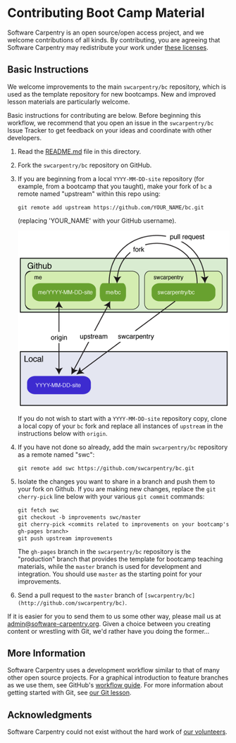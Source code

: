 Contributing Boot Camp Material
===============================

Software Carpentry is an open source/open access project,
and we welcome contributions of all kinds.
By contributing,
you are agreeing that Software Carpentry may redistribute your work under
[these licenses](LICENSE.md).

Basic Instructions
------------------

We welcome improvements to the main `swcarpentry/bc` repository,
which is used as the template repository for new bootcamps.
New and improved lesson materials are particularly welcome.

Basic instructions for contributing are below.
Before beginning this workflow,
we recommend that you open an issue in the `swcarpentry/bc` Issue Tracker
to get feedback on your ideas and coordinate with other developers.

1.  Read the [README.md](README.md) file in this directory.

2.  Fork the `swcarpentry/bc` repository on GitHub.

3.  If you are beginning from a local `YYYY-MM-DD-site` repository
    (for example, from a bootcamp that you taught),
    make your fork of `bc` a remote named "upstream" within this repo using:

    ~~~
    git remote add upstream https://github.com/YOUR_NAME/bc.git
    ~~~

    (replacing 'YOUR_NAME' with your GitHub username).

    ![Adding the Remote](img/readme/step3.png)

    If you do not wish to start with a `YYYY-MM-DD-site` repository copy,
    clone a local copy of your `bc` fork
    and replace all instances of `upstream` in the instructions below with `origin`.

3.  If you have not done so already,
    add the main `swcarpentry/bc` repository as a remote named "swc":

    ~~~
    git remote add swc https://github.com/swcarpentry/bc.git
    ~~~

4.  Isolate the changes you want to share in a branch and push them to your fork on Github.
    If you are making new changes,
    replace the `git cherry-pick` line below with your various `git commit` commands:

    ~~~
    git fetch swc
    git checkout -b improvements swc/master
    git cherry-pick <commits related to improvements on your bootcamp's gh-pages branch>
    git push upstream improvements
    ~~~

    The `gh-pages` branch in the `swcarpentry/bc` repository
    is the "production" branch that provides the template for bootcamp teaching materials,
    while the `master` branch is used for development and integration.
    You should use `master` as the starting point for your improvements.

5.  Send a pull request to the `master` branch of `[swcarpentry/bc](http://github.com/swcarpentry/bc)`.

If it is easier for you to send them to us some other way,
please mail us at
[admin@software-carpentry.org](mailto:admin@software-carpentry.org).
Given a choice between you creating content or wrestling with Git,
we'd rather have you doing the former...

More Information
----------------

Software Carpentry uses a development workflow similar to that of many other open source projects.
For a graphical introduction to feature branches as we use them,
see GitHub's [workflow guide](https://guides.github.com/overviews/flow/).
For more information about getting started with Git,
see [our Git lesson](http://software-carpentry.org/v5/novice/git/index.html).

Acknowledgments
---------------

Software Carpentry could not exist without the hard work of
[our volunteers](team.md).
